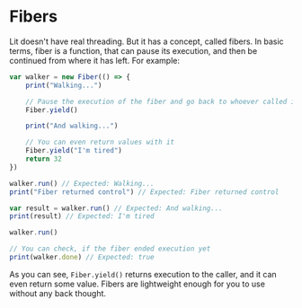 # Fibers

Lit doesn't have real threading. But it has a concept, called fibers. In basic terms, fiber is a function, that can pause its
execution, and then be continued from where it has left. For example:

```js
var walker = new Fiber(() => {
	print("Walking...")

	// Pause the execution of the fiber and go back to whoever called it
	Fiber.yield()

	print("And walking...")

	// You can even return values with it
	Fiber.yield("I'm tired")
	return 32
})

walker.run() // Expected: Walking...
print("Fiber returned control") // Expected: Fiber returned control

var result = walker.run() // Expected: And walking...
print(result) // Expected: I'm tired

walker.run()

// You can check, if the fiber ended execution yet
print(walker.done) // Expected: true
```

As you can see, `Fiber.yield()` returns execution to the caller, and it can even return some value.
Fibers are lightweight enough for you to use without any back thought.